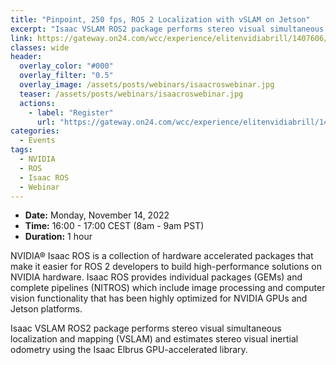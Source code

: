 ```yaml
---
title: "Pinpoint, 250 fps, ROS 2 Localization with vSLAM on Jetson"
excerpt: "Isaac VSLAM ROS2 package performs stereo visual simultaneous localization and mapping (VSLAM) and estimates stereo visual inertial odometry using the Isaac Elbrus GPU-accelerated library."
link: https://gateway.on24.com/wcc/experience/elitenvidiabrill/1407606/3998202/isaac-ros-webinar-series
classes: wide
header:
  overlay_color: "#000"
  overlay_filter: "0.5"
  overlay_image: /assets/posts/webinars/isaacroswebinar.jpg
  teaser: /assets/posts/webinars/isaacroswebinar.jpg
  actions:
    - label: "Register"
      url: "https://gateway.on24.com/wcc/experience/elitenvidiabrill/1407606/3998202/isaac-ros-webinar-series"
categories:
  - Events
tags:
  - NVIDIA
  - ROS
  - Isaac ROS
  - Webinar
---
```


* **Date:** Monday, November 14, 2022
* **Time:** 16:00 - 17:00 CEST (8am - 9am PST)
* **Duration:** 1 hour

NVIDIA® Isaac ROS is a collection of hardware accelerated packages that make it easier for ROS 2 developers to build high-performance solutions on NVIDIA hardware. Isaac ROS provides individual packages (GEMs) and complete pipelines (NITROS) which include image processing and computer vision functionality that has been highly optimized for NVIDIA GPUs and Jetson platforms. 

Isaac VSLAM ROS2 package performs stereo visual simultaneous localization and mapping (VSLAM) and estimates stereo visual inertial odometry using the Isaac Elbrus GPU-accelerated library.